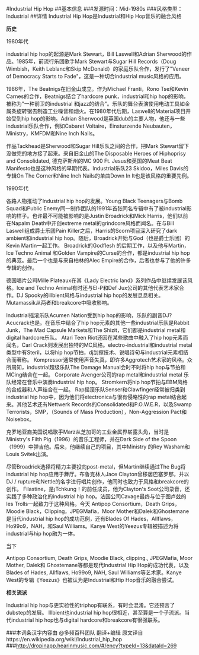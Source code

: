 #Industrial Hip Hop
##基本信息
###发源时间：Mid-1980s
###风格类型：Industrial
##详情
Industrial Hip Hop是Industrial和Hip Hop音乐的融合风格



**历史**

1980年代

industrial hip hop的起源是Mark Stewart，Bill Laswell和Adrian
Sherwood的作品。1985年，前流行乐团歌手Mark Stewart与Sugar Hill Records（Doug Wimbish，Keith
Leblanc和Skip McDonald）的家庭乐队合作，发行了"Veneer of Democracy Starts to
Fade"，这是一种切合industrial music风格的应用。



1986年，The Beatnigs在旧金山成立。作为Michael Franti，Rono Tse和Kevin
Carnes的合作，Beatnigs结合了hardcore punk，industrial和hip hop的影响，被称为"一种前卫的industrial
和jazz的结合"。乐队的舞台表演使用电动工具如金属条旋转锯去制造工业噪音和烟火。在1980年代后期，Laswell的Material项目开始受到hip
hop的影响。Adrian Sherwood是英国dub的主要人物，他还与一些industrial乐队合作，例如Cabaret
Voltaire，Einsturzende Neubauten，Ministry，KMFDM和Nine Inch Nails。



作品Tackhead是Sherwood和Sugar Hill乐队之间的合作，把Mark Stewart留下没做完的地方接了起来。来自旧金山的The
Disposable Heroes of Hiphoprisy and Consolidated, 德克萨斯州的MC 900 Ft.
Jesus和英国的Meat Beat Manifesto也是这种风格的早期代表。Industrial乐队23 Skidoo，Miles Davis的专辑On
The Corner和Nine Inch Nails的单曲Down In It也是该风格的重要先例。



1990年代

各路人物推动了Industrial hip hop的发展。Young Black Teenagers与Bomb Squad和Public
Enemy同一制作团队的1991年首张同名专辑中有了被industrial影响的样子。也许最不可能被影响的是Justin Broadrick和Mick
Harris，他们以前在Napalm Death中开创extreme metal的grindcore风格而闻名。在与Bill
Laswell组成爵士乐团Pain Killer之后，Harris的Scorn项目深入研究了dark ambient和industrial hip
hop。随后，Broadrick开始与God（也是爵士乐团）的Kevin Martin一起工作。 Broadrick的Godflesh
的后期工作，以及他与Martin，Ice Techno Animal 和Golden Vampire的Curse的合作，都是industrial hip
hop的典范。最后一个也是与来自柏林的Alec Empire的合作，后者也参与了他的许多专辑的创作。



德国唱片公司Mille Plateaux在其《Lady Electric land》系列作品中继续发展该风格。Ice and Techno
Animal有时还与El-P和Def Jux公司的其他代表艺术家合作。DJ Spooky的illbient风格与industrial hip
hop的发展息息相关。Mutamassik从两者和breakcore中吸收影响。



Industrial摇滚乐队Acumen Nation受到hip hop的影响，乐队的副音DJ? Acucrack也是。在音乐中结合了hip
hop元素的其他一些industrial乐队是Rabbit Junk，The Mad Capsule Markets和The
Shizit，它们都是industrial metal和digital hardcore乐队。 Atari Teen Riot还因在某些歌曲中融入了hip
hop元素而闻名，Carl Crack则发展出独特的MC风格。electro-industrial和industrial
metal类型中有Steril，以将hip hop节拍，dj刮擦技术、说唱诗句与industrial元素相结合而著称。
Kompressor通常使用声音失真，即许多Aggrotech艺术家的风格。众所周知，industrial超级乐队The Damage
Manual会时不时将hip hop与节拍和MCing结合在一起。 Corporate Avenger公司的rap metal和industrial
metal 乐队经常在音乐中演奏industrial hip hop。 Stromkern将hip hop节拍与EBM风格的合成器和人声结合在一起。
Rap摇滚乐队Senser和Clawfinger经常被归类到industrial hip hop中，因为他们将electronica与很有侵略性的rap
metal结合起来。其他艺术还有Nettwerk Records的Consolidated和P.O.W.E.R，以及Swamp
Terrorists，SMP，（Sounds of Mass Production），Non-Aggression Pact和Noisebox。



克罗地亚裔美国说唱歌手Marz从芝加哥的工业金属界崭露头角，当时是Ministry's Filth Pig（1996）的音乐工程师，并在Dark Side
of the Spoon（1999）中弹吉他。后来，他继续自己的项目，其中Ministry 的Rey Washam和Louis Svitek出演。



尽管Broadrick选择将精力主要投向post-metal，但Martin继续通过The Bug将industrial hip
hop应用于舞厅。布鲁克林人Jace Clayton曾移居巴塞罗那，并以DJ /
rupture和Nettle的名字进行唱片创作，他同时也致力于风格和breakcore的创作。
Filastine，是¡Tchkung！的前任成员，他为Clayton's Soot公司录音，还实践了多种政治化的industrial hip
hop。法国公司Cavage最终与位于图卢兹的les Trolls一起致力于这种风格。今天 Antipop Consortium，Death
Grips，Moodie Black，Clipping，JPEGMafia，Moor
Mother和Dalek和Ghostemane是当代industrial hip hop的成功范例，还有Blades Of
Hades，Allflaws，Ho99o9，NAH，和Saul Williams。Kanye
West的Yeezus专辑被描述为将industrial与hip hop融为一体。



当下

Antipop Consortium, Death Grips, Moodie Black, clipping., JPEGMafia, Moor
Mother, Dalek和 Ghostemane等都是现代Industrial Hip Hop的成功代表，以及Blades of Hades,
Allflaws, Ho99o9, NAH, Saul Williams等艺术家。Kanye
West的专辑《Yeezus》也被认为是Industrial和Hip Hop音乐的融合尝试。



**相关流派**

Industrial hip hop与更实验性的triphop有联系，有时会混淆。它还预言了dubstep的发展。 Illbient也industrial
hip hop很相近，甚至算是一个子流派。当代industrial hip hop也与digital hardcore和breakcore有很强联系。

###本词条汉字内容由 @多频百科团队 翻译+编辑
原文译自https://en.wikipedia.org/wiki/Industrial_hip_hop
###http://dropinapp.hearinmusic.com/#/ency?typeId=13&dataId=269
